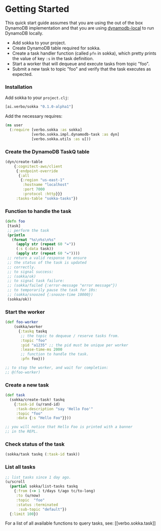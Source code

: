 # Getting Started

This quick start guide assumes that you are using the out of the box
DynamoDB implementation and that you are using [dynamodb-local](https://docs.aws.amazon.com/amazondynamodb/latest/developerguide/DynamoDBLocal.html) to run DynamoDB locally.


- Add sokka to your project.
- Create DynamoDB table required for sokka.
- Create a task handler function (called `pfn` in sokka), which pretty
  prints the value of key `:s` in the task definition.
- Start a worker that will dequeue and execute tasks from topic "foo".
- Submit a new task to topic "foo" and verify that the task executes
  as expected.

### Installation
Add sokka to your `project.clj`:

``` clojure
[ai.verbo/sokka "0.1.0-alpha1"]
```

Add the necessary requires:
``` clojure
(ns user
  (:require [verbo.sokka :as sokka]
            [verbo.sokka.impl.dynamodb-task :as dyn]
            [verbo.sokka.utils :as u]))
```


### Create the DynamoDB TaskQ table
``` clojure
(dyn/create-table
    {:cognitect-aws/client
     {:endpoint-override
      {:all
       {:region "us-east-1"
        :hostname "localhost"
        :port 7000
        :protocol :http}}}
     :tasks-table "sokka-tasks"})
```


### Function to handle the task
``` clojure
(defn foo
 [task]
 ;; perform the task
 (println
   (format "%s\n%s\n%s"
     (apply str (repeat 60 "="))
     (:s (:data task))
     (apply str (repeat 60 "="))))
 ;; return a valid response to ensure
 ;; the status of the task is updated
 ;; correctly.
 ;; to signal success:
 ;; (sokka/ok)
 ;; to signal task failure:
 ;; (sokka/failed {:error-message "error message"})
 ;; to temporarily pause the task for 10s:
 ;; (sokka/snoozed {:snooze-time 10000})
 (sokka/ok))
```

### Start the worker
``` clojure
(def foo-worker
    (sokka/worker
      {:taskq taskq
       ;; the topic to dequeue / reserve tasks from.
       :topic "foo"
       :pid "a1235" ;; the pid must be unique per worker
       :lease-time-ms 2000
       ;; function to handle the task.
       :pfn foo}))

;; to stop the worker, and wait for completion:
;; @(foo-worker)
```

### Create a new task
``` clojure
(def task
  (sokka/create-task! taskq
    {:task-id (u/rand-id)
     :task-description "say 'Hello Foo'"
     :topic "foo"
     :data {:s "Hello Foo"}}))

;; you will notice that Hello Foo is printed with a banner
;; in the REPL.
```

### Check status of the task

``` clojure
(sokka/task taskq (:task-id task))
```

### List all tasks
``` clojure
;; list tasks since 1 day ago.
(u/scroll
  (partial sokka/list-tasks taskq
    {:from (-> 1 t/days t/ago tc/to-long)
     :to (u/now)
     :topic  "foo"
     :status :terminated
      :sub-topic "default"})
  {:limit 100})
```

For a list of all available functions to query tasks, see:
[[verbo.sokka.task]]

